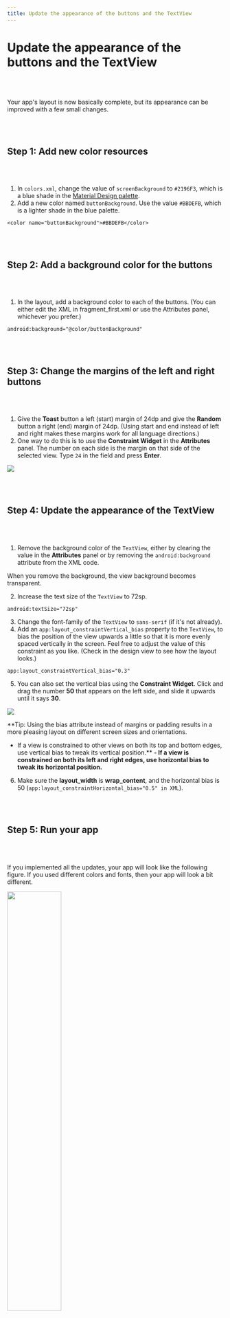 ```yaml
---
title: Update the appearance of the buttons and the TextView
---
```


# Update the appearance of the buttons and the TextView
<br><br>

Your app's layout is now basically complete, but its appearance can be improved with a few small changes.

<br><br>
## Step 1: Add new color resources
<br><br>

1. In `colors.xml`, change the value of `screenBackground` to `#2196F3`, which is a blue shade in the [Material Design palette](https://material.io/guidelines/style/color.html#color-color-palette).
2. Add a new color named `buttonBackground`. Use the value `#BBDEFB`, which is a lighter shade in the blue palette.

```
<color name="buttonBackground">#BBDEFB</color>
```
<br><br>
## Step 2: Add a background color for the buttons
<br><br>

1. In the layout, add a background color to each of the buttons. (You can either edit the XML in fragment_first.xml or use the Attributes panel, whichever you prefer.)

```
android:background="@color/buttonBackground"
```
<br><br>
## Step 3: Change the margins of the left and right buttons
<br><br>

1. Give the **Toast** button a left (start) margin of 24dp and give the **Random** button a right (end) margin of 24dp. (Using start and end instead of left and right makes these margins work for all language directions.)
2. One way to do this is to use the **Constraint Widget** in the **Attributes** panel. The number on each side is the margin on that side of the selected view. Type `24` in the field and press **Enter**.

<img src="https://codelabs.developers.google.com/codelabs/build-your-first-android-app-kotlin/img/81c294a2cf04b801.png">

<br><br>
## Step 4: Update the appearance of the TextView
<br><br>

1. Remove the background color of the `TextView`, either by clearing the value in the **Attributes** panel or by removing the `android:background` attribute from the XML code.

When you remove the background, the view background becomes transparent.

2. Increase the text size of the `TextView` to 72sp.

```
android:textSize="72sp"
```

3. Change the font-family of the `TextView` to `sans-serif` (if it's not already).
4. Add an `app:layout_constraintVertical_bias` property to the `TextView`, to bias the position of the view upwards a little so that it is more evenly spaced vertically in the screen. Feel free to adjust the value of this constraint as you like. (Check in the design view to see how the layout looks.)

```
app:layout_constraintVertical_bias="0.3"
```

5. You can also set the vertical bias using the **Constraint Widget**. Click and drag the number **50** that appears on the left side, and slide it upwards until it says **30**.

<img src="https://codelabs.developers.google.com/codelabs/build-your-first-android-app-kotlin/img/7c73e04dc2f35d00.png">

**Tip: Using the bias attribute instead of margins or padding results in a more pleasing layout on different screen sizes and orientations.
- If a view is constrained to other views on both its top and bottom edges, use vertical bias to tweak its vertical position.**
**- If a view is constrained on both its left and right edges, use horizontal bias to tweak its horizontal position.**

6. Make sure the **layout_width** is **wrap_content**, and the horizontal bias is 50 (`app:layout_constraintHorizontal_bias="0.5" in XML`).

<br><br>
## Step 5: Run your app
<br><br>

If you implemented all the updates, your app will look like the following figure. If you used different colors and fonts, then your app will look a bit different.

<img src="https://codelabs.developers.google.com/codelabs/build-your-first-android-app-kotlin/img/214cfb8299ed8d36.png" width="50%" height="50%">

